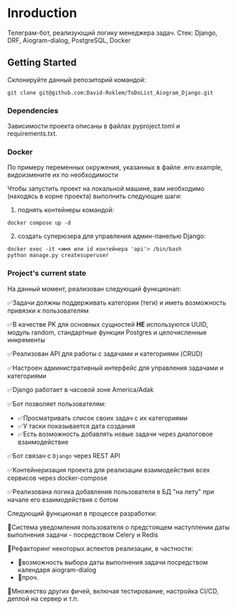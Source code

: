 # Inroduction
Телеграм-бот, реализующий логику менеджера задач. Стек: Django, DRF, Aiogram-dialog, PostgreSQL, Docker

## Getting Started
Склонируйте данный репозиторий командой:
```
git clone git@github.com:David-Roklem/ToDoList_Aiogram_Django.git
```

### Dependencies
Зависимости проекта описаны в файлах pyproject.toml и requirements.txt.

### Docker
По примеру переменных окружения, указанных в файле .env.example, видоизмените их по необходимости

Чтобы запустить проект на локальной машине, вам необходимо (находясь в корне проекта) выполнить следующие шаги:
1) поднять контейнеры командой:
```
docker compose up -d
```
2) создать суперюзера для управления админ-панелью Django:
```
docker exec -it <имя или id контейнера 'api'> /bin/bash
python manage.py createsuperuser
```


### Project's current state
На данный момент, реализован следующий функционал:

✅Задачи должны поддерживать категории (теги) и иметь возможность привязки к пользователям

✅В качестве PK для основных сущностей **НЕ** используются UUID, модуль random, стандартные функции Postgres и целочисленные инкременты

✅Реализован API для работы с задачами и категориями (CRUD)

✅Настроен административный интерфейс для управления задачами и категориями

✅Django работает в часовой зоне America/Adak

✅Бот позволяет пользователям:
  - ✅Просматривать список своих задач с их категориями
  - ✅У таски показывается дата создания
  - ✅Есть возможность добавлять новые задачи через диалоговое взаимодействие

✅Бот связан с `Django` через REST API

✅Контейнеризация проекта для реализации взаимодействия всех сервисов через docker-compose

✅Реализована логика добавления пользователя в БД "на лету" при начале его взаимодействия с ботом


Следующий функционал в процессе разработки:

🔭Система уведомления пользователя о предстоящем наступлении даты выполнения задачи - посредством Celery и Redis

🔭Рефакторинг некоторых аспектов реализации, в частности:
  - 🔭возможность выбора даты выполнения задачи посредством календаря aiogram-dialog
  - 🔭проч.

🔭Множество других фичей, включая тестирование, настройка CI/CD, деплой на сервер и т.п.
